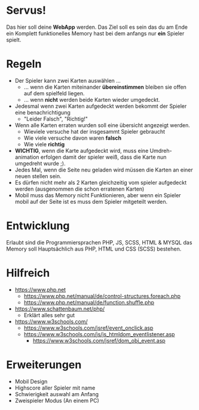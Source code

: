 # Servus!

Das hier soll deine **WebApp** werden. Das Ziel soll es sein das du am Ende ein Komplett funktionelles Memory hast bei dem anfangs nur **ein** Spieler spielt.

# Regeln

- Der Spieler kann zwei Karten auswählen ...
  - ... wenn die Karten miteinander **übereinstimmen** bleiben sie offen auf dem spielfeld liegen.
  - ... wenn **nicht** werden beide Karten wieder umgedeckt.
- Jedesmal wenn zwei Karten aufgedeckt werden bekommt der Spieler eine benachrichtigung
  - "Leider Falsch", "Richtig!"
- Wenn alle Karten erraten wurden soll eine übersicht angezeigt werden.
  - Wieviele versuche hat der insgesammt Spieler gebraucht
  - Wie viele versuche davon waren **falsch**
  - Wie viele **richtig**
- **WICHTIG**, wenn die Karte aufgedeckt wird, muss eine Umdreh-animation erfolgen damit der spieler weiß, dass die Karte nun umgedreht wurde ;).
- Jedes Mal, wenn die Seite neu geladen wird müssen die Karten an einer neuen stellen sein.
- Es dürfen nicht mehr als 2 Karten gleichzeitig vom spieler aufgedeckt werden (ausgenommen die schon erratenen Karten)
- Mobil muss das Memory nicht Funktionieren, aber wenn ein Spieler mobil auf der Seite ist es muss dem Spieler mitgeteilt werden.

# Entwicklung
Erlaubt sind die Programmiersprachen PHP, JS, SCSS, HTML & MYSQL
das Memory soll Hauptsächlich aus PHP, HTML und CSS (SCSS) bestehen.

# Hilfreich
- https://www.php.net
  - https://www.php.net/manual/de/control-structures.foreach.php
  - https://www.php.net/manual/de/function.shuffle.php
- https://www.schattenbaum.net/php/
  - Erklärt alles sehr gut
- https://www.w3schools.com/
  - https://www.w3schools.com/jsref/event_onclick.asp
  - https://www.w3schools.com/js/js_htmldom_eventlistener.asp
    - https://www.w3schools.com/jsref/dom_obj_event.asp

# Erweiterungen
- Mobil Design
- Highscore aller Spieler mit name
- Schwierigkeit auswahl am Anfang
- Zweispieler Modus (An einem PC)
